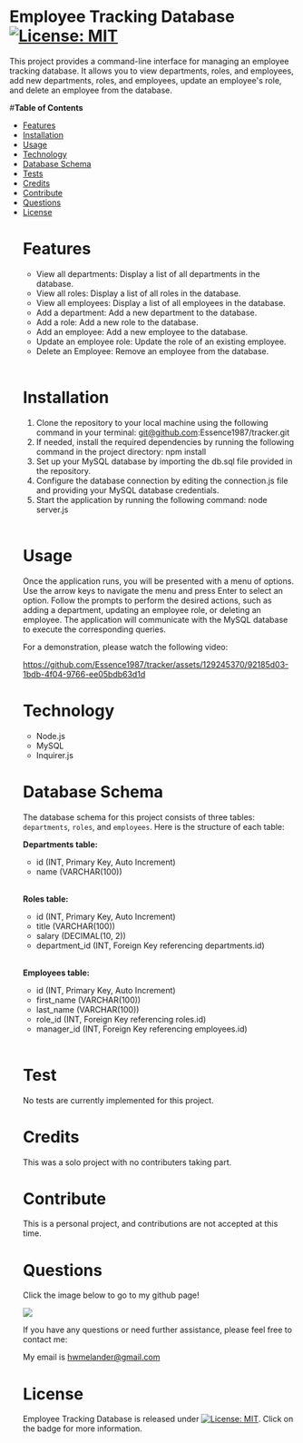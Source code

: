 # **Employee Tracking Database** [![License: MIT](https://img.shields.io/badge/License-MIT-yellow.svg)](https://opensource.org/licenses/MIT)

This project provides a command-line interface for managing an employee tracking database. It allows you to view departments, roles, and employees, add new departments, roles, and employees, update an employee's role, and delete an employee from the database.

#**Table of Contents**<br><ul><li>[Features](#features)</li><li>[Installation](#installation)</li><li>[Usage](#usage)</li><li>[Technology](#technology)</li><li>[Database Schema](#database-schema)</li><li>[Tests](#tests)</li><li>[Credits](#credits)</li><li>[Contribute](#contribute)</li><li>[Questions](#questions)</li><li>[License](#license)</li>

# **Features**

- View all departments: Display a list of all departments in the database.
- View all roles: Display a list of all roles in the database.
- View all employees: Display a list of all employees in the database.
- Add a department: Add a new department to the database.
- Add a role: Add a new role to the database.
- Add an employee: Add a new employee to the database.
- Update an employee role: Update the role of an existing employee.
- Delete an Employee: Remove an employee from the database.
</br></br>

# **Installation**

1. Clone the repository to your local machine using the following command in your terminal: git@github.com:Essence1987/tracker.git
2. If needed, install the required dependencies by running the following command in the project directory: npm install
3. Set up your MySQL database by importing the db.sql file provided in the repository.
4. Configure the database connection by editing the connection.js file and providing your MySQL database credentials.
5. Start the application by running the following command: node server.js</br></br>

# **Usage**

Once the application runs, you will be presented with a menu of options. Use the arrow keys to navigate the menu and press Enter to select an option. Follow the prompts to perform the desired actions, such as adding a department, updating an employee role, or deleting an employee. The application will communicate with the MySQL database to execute the corresponding queries.

For a demonstration, please watch the following video:

https://github.com/Essence1987/tracker/assets/129245370/92185d03-1bdb-4f04-9766-ee05bdb63d1d



# **Technology**

* Node.js
* MySQL
* Inquirer.js

# **Database Schema**

The database schema for this project consists of three tables: `departments`, `roles`, and `employees`. Here is the structure of each table:

**Departments table:**

 * id (INT, Primary Key, Auto Increment)
 * name (VARCHAR(100))</br></br>

**Roles table:**



* id (INT, Primary Key, Auto Increment)
* title (VARCHAR(100))
* salary (DECIMAL(10, 2))
* department_id (INT, Foreign Key referencing departments.id)</br></br>


**Employees table:**

* id (INT, Primary Key, Auto Increment)
* first_name (VARCHAR(100))
* last_name (VARCHAR(100))
* role_id (INT, Foreign Key referencing roles.id)
* manager_id (INT, Foreign Key referencing employees.id)</br></br>

# **Test**

No tests are currently implemented for this project.

# **Credits**

This was a solo project with no contributers taking part.

# **Contribute**

This is a personal project, and contributions are not accepted at this time.

# **Questions**

Click the image below to go to my github page!

<a href="https://github.com/essence1987"><img src="https://github-profile-summary-cards.vercel.app/api/cards/profile-details?username=essence1987&theme=default"/></a>

If you have any questions or need further assistance, please feel free to contact me:

My email is hwmelander@gmail.com

# **License**

Employee Tracking Database is released under [![License: MIT](https://img.shields.io/badge/License-MIT-yellow.svg)](https://opensource.org/licenses/MIT). Click on the badge for more information.
